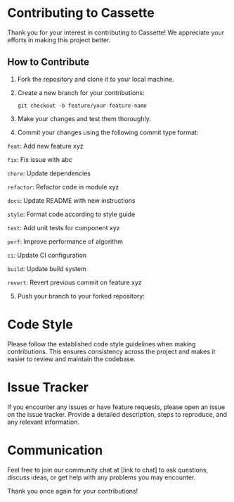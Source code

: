 # Contributing to Cassette

Thank you for your interest in contributing to Cassette! We appreciate your efforts in making this project better.

## How to Contribute

1. Fork the repository and clone it to your local machine.

2. Create a new branch for your contributions:

   ```shell
   git checkout -b feature/your-feature-name
   ```

3. Make your changes and test them thoroughly.

4. Commit your changes using the following commit type format:

`feat`: Add new feature xyz

`fix`: Fix issue with abc

`chore`: Update dependencies

`refactor`: Refactor code in module xyz

`docs`: Update README with new instructions

`style`: Format code according to style guide

`test`: Add unit tests for component xyz

`perf`: Improve performance of algorithm

`ci`: Update CI configuration

`build`: Update build system

`revert`: Revert previous commit on feature xyz

5. Push your branch to your forked repository:

# Code Style
Please follow the established code style guidelines when making contributions. This ensures consistency across the project and makes it easier to review and maintain the codebase.

# Issue Tracker
If you encounter any issues or have feature requests, please open an issue on the issue tracker. Provide a detailed description, steps to reproduce, and any relevant information.

# Communication
Feel free to join our community chat at [link to chat] to ask questions, discuss ideas, or get help with any problems you may encounter.

Thank you once again for your contributions!